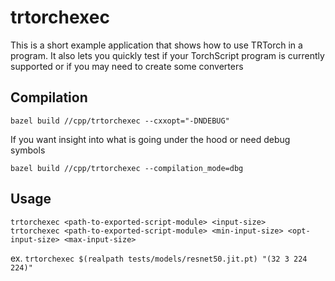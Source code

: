 # trtorchexec

This is a short example application that shows how to use TRTorch in a program. It also lets you quickly test if your TorchScript program is currently supported or if you may need to create some converters 

## Compilation

``` shell
bazel build //cpp/trtorchexec --cxxopt="-DNDEBUG"
```

If you want insight into what is going under the hood or need debug symbols

``` shell
bazel build //cpp/trtorchexec --compilation_mode=dbg
```

## Usage 

``` shell
trtorchexec <path-to-exported-script-module> <input-size>
trtorchexec <path-to-exported-script-module> <min-input-size> <opt-input-size> <max-input-size>
```

ex. `trtorchexec $(realpath tests/models/resnet50.jit.pt) "(32 3 224 224)"`
